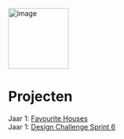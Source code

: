 <img width="123" alt="image" src="https://github.com/fdnd-agency/funda/assets/1061632/971b90d8-5c19-46a1-a19c-5414aee155c3">

# Projecten

Jaar 1: [Favourite Houses](https://github.com/fdnd-agency/funda/blob/main/FAVOURITE_HOUSES.md)  
Jaar 1: [Design Challenge Sprint 6](https://github.com/fdnd-agency/funda/blob/main/DESIGN_CHALLENGE_SPRINT_6.md)
